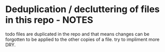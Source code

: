 # Deduplication / decluttering of files in this repo - NOTES
todo
files are duplicated in the repo and that means changes can be forgotten to be applied to the other copies of a file.
try to impliment more DRY.

